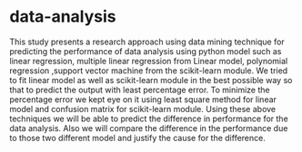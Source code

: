 # data-analysis
This study presents a research approach using data mining technique for predicting the performance of data analysis using python model such as linear regression, multiple linear regression from Linear model, polynomial regression ,support vector machine from the scikit-learn module.
We tried to fit linear model as well as scikit-learn module in the best possible way so that to predict the output with least percentage error. To minimize the percentage error we kept eye on it using least square method for linear model and confusion matrix for scikit-learn module.
Using these above techniques we will be able to predict the difference in performance for the data analysis. Also we will compare the difference in the performance due to those two different model and justify the cause for the difference.

